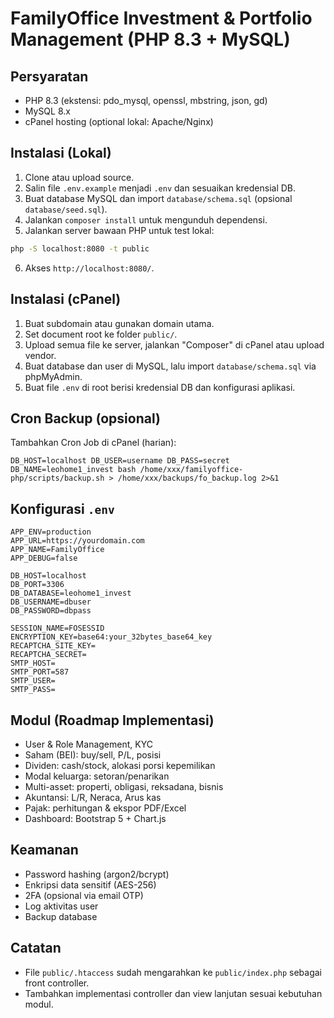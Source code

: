 # FamilyOffice Investment & Portfolio Management (PHP 8.3 + MySQL)

## Persyaratan
- PHP 8.3 (ekstensi: pdo_mysql, openssl, mbstring, json, gd)
- MySQL 8.x
- cPanel hosting (optional lokal: Apache/Nginx)

## Instalasi (Lokal)
1. Clone atau upload source.
2. Salin file `.env.example` menjadi `.env` dan sesuaikan kredensial DB.
3. Buat database MySQL dan import `database/schema.sql` (opsional `database/seed.sql`).
4. Jalankan `composer install` untuk mengunduh dependensi.
5. Jalankan server bawaan PHP untuk test lokal:
```bash
php -S localhost:8080 -t public
```
6. Akses `http://localhost:8080/`.

## Instalasi (cPanel)
1. Buat subdomain atau gunakan domain utama.
2. Set document root ke folder `public/`.
3. Upload semua file ke server, jalankan "Composer" di cPanel atau upload vendor.
4. Buat database dan user di MySQL, lalu import `database/schema.sql` via phpMyAdmin.
5. Buat file `.env` di root berisi kredensial DB dan konfigurasi aplikasi.

## Cron Backup (opsional)
Tambahkan Cron Job di cPanel (harian):
```
DB_HOST=localhost DB_USER=username DB_PASS=secret DB_NAME=leohome1_invest bash /home/xxx/familyoffice-php/scripts/backup.sh > /home/xxx/backups/fo_backup.log 2>&1
```

## Konfigurasi `.env`

```
APP_ENV=production
APP_URL=https://yourdomain.com
APP_NAME=FamilyOffice
APP_DEBUG=false

DB_HOST=localhost
DB_PORT=3306
DB_DATABASE=leohome1_invest
DB_USERNAME=dbuser
DB_PASSWORD=dbpass

SESSION_NAME=FOSESSID
ENCRYPTION_KEY=base64:your_32bytes_base64_key
RECAPTCHA_SITE_KEY=
RECAPTCHA_SECRET=
SMTP_HOST=
SMTP_PORT=587
SMTP_USER=
SMTP_PASS=
```

## Modul (Roadmap Implementasi)
- User & Role Management, KYC
- Saham (BEI): buy/sell, P/L, posisi
- Dividen: cash/stock, alokasi porsi kepemilikan
- Modal keluarga: setoran/penarikan
- Multi-asset: properti, obligasi, reksadana, bisnis
- Akuntansi: L/R, Neraca, Arus kas
- Pajak: perhitungan & ekspor PDF/Excel
- Dashboard: Bootstrap 5 + Chart.js

## Keamanan
- Password hashing (argon2/bcrypt)
- Enkripsi data sensitif (AES-256)
- 2FA (opsional via email OTP)
- Log aktivitas user
- Backup database

## Catatan
- File `public/.htaccess` sudah mengarahkan ke `public/index.php` sebagai front controller.
- Tambahkan implementasi controller dan view lanjutan sesuai kebutuhan modul.
```